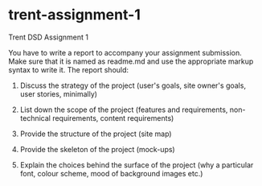 # trent-assignment-1
Trent DSD Assignment 1

You have to write a report to accompany your assignment submission. Make sure that it is named as readme.md and use the appropriate markup syntax to write it. The report should: 

1. Discuss the strategy of the project (user's goals, site owner's goals, user stories, minimally) 



2. List down the scope of the project (features and requirements, non-technical requirements, content requirements) 



3. Provide the structure of the project (site map) 



4. Provide the skeleton of the project (mock-ups) 


5. Explain the choices behind the surface of the project (why a particular font, colour scheme, mood of background images etc.)


